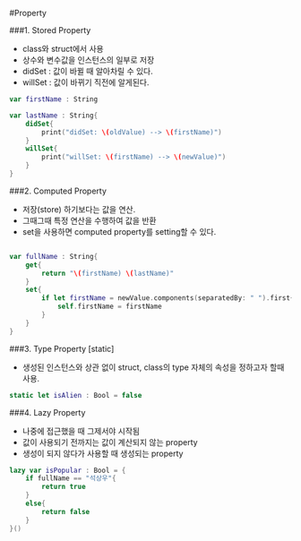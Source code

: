 #Property

###1. Stored Property
- class와 struct에서 사용
- 상수와 변수값을 인스턴스의 일부로 저장
- didSet : 값이 바뀔 때 알아차릴 수 있다.
- willSet : 값이 바뀌기 직전에 알게된다.
```swift
var firstName : String

var lastName : String{
    didSet{
        print("didSet: \(oldValue) --> \(firstName)")
    }
    willSet{
        print("willSet: \(firstName) --> \(newValue)")
    }
}
```

###2. Computed Property
- 저장(store) 하기보다는 값을 연산.
- 그때그때 특정 연산을 수행하여 값을 반환
- set을 사용하면 computed property를 setting할 수 있다.
```swift

var fullName : String{
    get{
        return "\(firstName) \(lastName)"
    }
    set{
        if let firstName = newValue.components(separatedBy: " ").first{
            self.firstName = firstName
        }
    }
}
```
###3. Type Property [static]
- 생성된 인스턴스와 상관 없이 struct, class의 type 자체의 속성을 정하고자 할때 사용.
```swift
static let isAlien : Bool = false
```
  
###4. Lazy Property
- 나중에 접근했을 때 그제서야 시작됨
- 값이 사용되기 전까지는 값이 계산되지 않는 property
- 생성이 되지 않다가 사용할 때 생성되는 property
```swift
lazy var isPopular : Bool = {
    if fullName == "석상우"{
        return true
    }
    else{
        return false
    }
}()
```
  